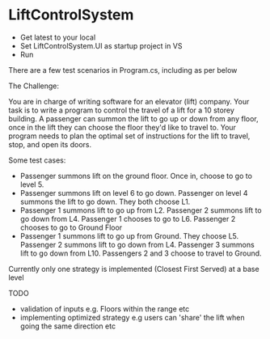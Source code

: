# LiftControlSystem

- Get latest to your local
- Set LiftControlSystem.UI as startup project in VS
- Run

There are a few test scenarios in Program.cs, including as per below 

The Challenge:

You are in charge of writing software for an elevator (lift) company.
Your task is to write a program to control the travel of a lift for a 10 storey building.
A passenger can summon the lift to go up or down from any floor, once in the lift they can choose the floor they'd like to travel to.
Your program needs to plan the optimal set of instructions for the lift to travel, stop, and open its doors.

Some test cases:
- Passenger summons lift on the ground floor. Once in, choose to go to level 5.
- Passenger summons lift on level 6 to go down. Passenger on level 4 summons the lift to go down. They both choose L1.
- Passenger 1 summons lift to go up from L2. Passenger 2 summons lift to go down from L4. Passenger 1 chooses to go to L6. Passenger 2 chooses to go to Ground Floor
- Passenger 1 summons lift to go up from Ground. They choose L5. Passenger 2 summons lift to go down from L4. Passenger 3 summons lift to go down from L10. Passengers 2 and 3 choose to travel to Ground.

Currently only one strategy is implemented (Closest First Served) at a base level

TODO
- validation of inputs e.g. Floors within the range etc
- implementing optimized strategy e.g users can 'share' the lift when going the same direction etc
